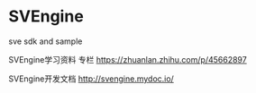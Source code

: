# SVEngine
sve sdk and sample

SVEngine学习资料 专栏
https://zhuanlan.zhihu.com/p/45662897

SVEngine开发文档
http://svengine.mydoc.io/